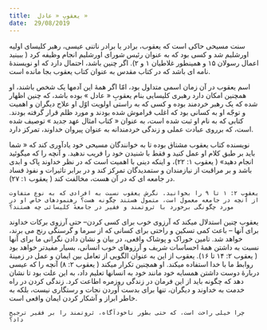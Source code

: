 ```yaml
---
title:  یعقوبِ « عادل »
date:  29/08/2019
---
```


سنت مسیحی حاکی است که یعقوب، برادر یا برادر ناتنی عیسی، رهبر کلیسای اولیه اورشلیم شد و کسی بود که به عنوان رئیس شورای اورشلیم انجام وظیفه کرد ( ببینید اعمال رسولان ۱۵ و همینطور غلاطیان ۱ و ۲). اگر چنین باشد، احتمال دارد که او نویسندهٔ نامه ای باشد که در کتاب مقدس به عنوان کتاب یعقوب بجا مانده است.

اسم یعقوب در آن زمان اسمی متداول بود، امّا اگر همهٔ این آدمها یک شخص باشند، او همچنین امکان دارد رهبری کلیسایی بنام یعقوبِ « عادل » بوده باشد، که چنین اظهار شده که یک رهبر خردمند بوده و کسی که به راستی اولویت اوّل او علاج دیگران و اهمیت و توجّه او به کسانی بود که اغلب فراموش شده بودند و مورد ظلم قرار گرفته بودند. کتابی که به نام او ثبت شده است، به عنوان « کتاب امثال عهد جدید » توصیف شده است، که برروی عبادت عملی و زندگی خردمندانه به عنوان پیروان خداوند، تمرکز دارد.

نویسنده کتاب یعقوب مشتاق بوده تا به خوانندگان مسیحی خود یادآوری کند که « شما باید بر طبق كلام او عمل كنید و فقط با شنیدن خود را فریب ندهید. و آنچه را که میگوئید انجام دهید» ( یعقوب ۱: ۲۲)، و اینکه دینی با اهمیت است که در نظر خداوند پاک و ابدی باشد و بر مراقبت از نیازمندان و ستمدیدگان تمرکز کند و در برابر تاثیرات و نفوذ فساد در جامعه ای که در آن هست، مخالفت کند ( یعقوب ۱: ۲۷).

`یعقوب ۲: ۱ تا ۹ را بخوانید. نگرش یعقوب نسبت به افرادی که به نوع متفاوت از آنچه در جامعه معمول است، متمول هستند چگونه هست؟ رهنمودهای خاص او در مورد چگونگی برخورد با ثروتمند و فقیر در جامعهٔ کلیسائی چه هستند؟`

یعقوب چنین استدلال میکند که آرزوی خوب برای کسی کردن– حتی آرزوی برکات خداوند برای آنها – باعث کمی تسکین و راحتی برای کسانی که از سرما و گرسنگی رنج می برند، خواهد شد. تامین خوراک و پوشاک واقعی، در بیان و نشان دادن نگرانی ما برای آنها نسبت به داشتن همهٔ احساسات شریف و آرزوهای خوب انسانی، بسیار مفیدتر خواهد بود ( یعقوب ۲: ۱۴ تا ۱۶). یعقوب از این به عنوان الگویی از تعامل بین ایمان و عمل در زمینهٔ روابط ما با خدا استفاده میکند. او همچنین تکرار میکند ( یعقوب ۲: ۸) آنچه را که عیسی دربارهٔ دوست داشتن همسایه خود مانند خود به انسانها تعلیم داد، به این علت بود تا نشان دهد که چگونه باید از این فرمان در زندگی روزمره اطاعت کرد. زندگی کردن در راه خدمت به خداوند و دیگران، تنها برای بدست آوردن نجات و رستگاری نیست، بلکه به خاطر ابراز و آشکار کردن ایمان واقعی است.

`چرا خیلی راحت است، که حتی بطور ناخودآگاه، ثروتمند را بر فقیر ترجیح داد؟`